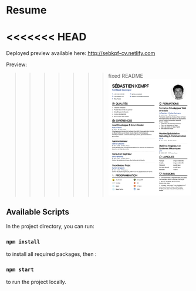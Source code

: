 # Resume

<<<<<<< HEAD
=======
Deployed preview available here: http://sebkpf-cv.netlify.com

Preview:
>>>>>>> fixed README
![cv image](./src/documentation/CV_Sebastien_Kempf.jpg)

## Available Scripts

In the project directory, you can run:

### `npm install`

to install all required packages, then :

### `npm start`

to run the project locally.
